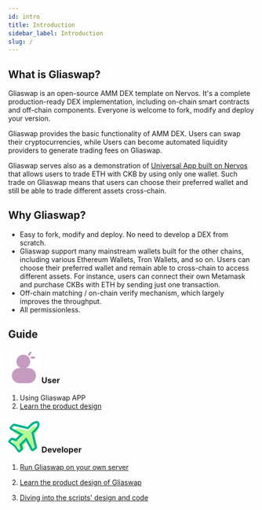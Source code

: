 ```yaml
---
id: intro
title: Introduction
sidebar_label: Introduction
slug: /
---
```


## What is Gliaswap?

Gliaswap is an open-source AMM DEX template on Nervos. It's a complete production-ready DEX implementation, including on-chain smart contracts and off-chain components. Everyone is welcome to fork, modify and deploy your version.

Gliaswap provides the basic functionality of AMM DEX. Users can swap their cryptocurrencies, while Users can become automated liquidity providers to generate trading fees on Gliaswap. 

Gliaswap serves also as a demonstration of [Universal App built on Nervos](_https://www.nervos.org/_) that allows users to trade ETH with CKB by using only one wallet. Such trade on Gliaswap means that users can choose their preferred wallet and still be able to trade different assets cross-chain.

## Why Gliaswap?

* Easy to fork, modify and deploy. No need to develop a DEX from scratch.
* Gliaswap support many mainstream wallets built for the other chains, including various Ethereum Wallets, Tron Wallets, and so on. Users can choose their preferred wallet and remain able to cross-chain to access different assets. For instance, users can connect their own Metamask and purchase CKBs with ETH by sending just one transaction.
* Off-chain matching / on-chain verify mechanism, which largely improves the throughput.
* All permissionless.

## Guide

### ![](../../static/img/user.svg) User

1. Using Gliaswap APP
2. [Learn the product design](./product/overview)

### ![](../../static/img/dev.svg) Developer

1. [Run Gliaswap on your own server](./run/run)

2. [Learn the product design of Gliaswap](./product/overview)

3. [Diving into the scripts' design and code](./tx-script/cell)
